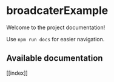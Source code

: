 # broadcaterExample

Welcome to the project documentation!

Use `npm run docs` for easier navigation.

## Available documentation

[[index]]
